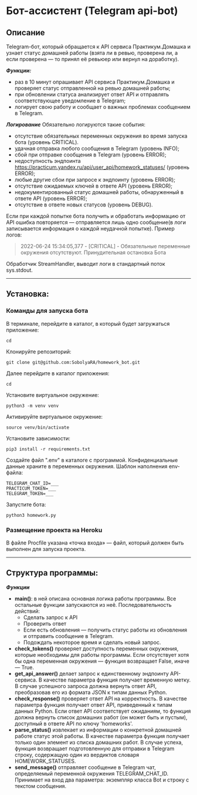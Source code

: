 # Бот-ассистент (Telegram api-bot)

## Описание
Telegram-бот, который обращается к API сервиса Практикум.Домашка и узнает статус домашней работы (взята ли в ревью, проверена ли, а если проверена — то принял её ревьюер или вернул на доработку).

***Функции:***
- раз в 10 минут опрашивает API сервиса Практикум.Домашка и проверяет статус отправленной на ревью домашней работы;
- при обновлении статуса анализирует ответ API и отправлять соответствующее уведомление в Telegram;
- логирует свою работу и сообщает о важных проблемах сообщением в Telegram.

***Логирование***
Обязательно логируются такие события:
* отсутствие обязательных переменных окружения во время запуска бота (уровень CRITICAL).
* удачная отправка любого сообщения в Telegram (уровень INFO);
* сбой при отправке сообщения в Telegram (уровень ERROR);
* недоступность эндпоинта https://practicum.yandex.ru/api/user_api/homework_statuses/ (уровень ERROR);
* любые другие сбои при запросе к эндпоинту (уровень ERROR);
* отсутствие ожидаемых ключей в ответе API (уровень ERROR);
* недокументированный статус домашней работы, обнаруженный в ответе API (уровень ERROR);
* отсутствие в ответе новых статусов (уровень DEBUG).

Если при каждой попытке бота получить и обработать информацию от API ошибка повторяется — отправляется лишь одно сообщение(в логи записывается информация о каждой неудачной попытке).
Пример логов:
> 2022-06-24 15:34:05,377 - [CRITICAL] - Обязательные переменные окружения отсутствуют. Принудительная остановка Бота

Обработчик StreamHandler, выводит логи в стандартный поток sys.stdout.

---
## Установка:
### Команды для запуска бота
В терминале, перейдите в каталог, в который будет загружаться приложение:
```
cd 
```
Клонируйте репозиторий:
```
git clone git@github.com:SobolyaRA/homework_bot.git
```
Далее перейдите в каталог приложения:
```
cd
```
Установите виртуальное окружение:
```
python3 -m venv venv
```
Активируйте виртуальное окружение:
```
source venv/bin/activate
```
Установите зависимости:
```
pip3 install -r requirements.txt
```
Создайте файл ".env" в каталоге с программой.
Конфиденциальные данные храните в переменных окружения.
Шаблон наполнения env-файла:
```
TELEGRAM_CHAT_ID=___
PRACTICUM_TOKEN=___
TELEGRAM_TOKEN=___
```
Запустите бота:
```
python3 homework.py
```

### Размещение проекта на Heroku
В файле Procfile указана «точка входа» — файл, который должен быть выполнен для запуска проекта.

---
## Структура программы:
***Функции***
* **main()**: в ней описана основная логика работы программы. Все остальные функции запускаются из неё. Последовательность действий:
    * Сделать запрос к API
    * Проверить ответ
    * Если есть обновления — получить статус работы из обновления и отправить сообщение в Telegram.
    * Подождать некоторое время и сделать новый запрос.
* **check_tokens()** проверяет доступность переменных окружения, которые необходимы для работы программы. Если отсутствует хотя бы одна переменная окружения — функция возвращает False, иначе — True.
* **get_api_answer()** делает запрос к единственному эндпоинту API-сервиса. В качестве параметра функция получает временную метку. В случае успешного запроса должна вернуть ответ API, преобразовав его из формата JSON к типам данных Python.
* **check_response()** проверяет ответ API на корректность. В качестве параметра функция получает ответ API, приведенный к типам данных Python. Если ответ API соответствует ожиданиям, то функция должна вернуть список домашних работ (он может быть и пустым), доступный в ответе API по ключу 'homeworks'.
* **parse_status()** извлекает из информации о конкретной домашней работе статус этой работы. В качестве параметра функция получает только один элемент из списка домашних работ. В случае успеха, функция возвращает подготовленную для отправки в Telegram строку, содержащую один из вердиктов словаря HOMEWORK_STATUSES.
* **send_message()** отправляет сообщение в Telegram чат, определяемый переменной окружения TELEGRAM_CHAT_ID. Принимает на вход два параметра: экземпляр класса Bot и строку с текстом сообщения.
